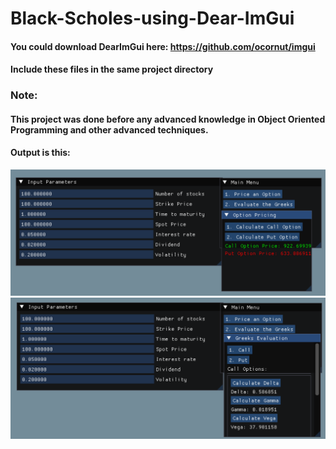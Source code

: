 

# Black-Scholes-using-Dear-ImGui

#### You could download DearImGui here: https://github.com/ocornut/imgui
#### Include these files in the same project directory

### Note:
#### This project was done before any advanced knowledge in Object Oriented Programming and other advanced techniques.

#### Output is this:
![Alt text](Option.png)
![Alt text](Greek.png)
